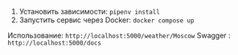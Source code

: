 1. Установить зависимости: `pipenv install`
2. Запустить сервис через Docker: `docker compose up`

Использование: `http://localhost:5000/weather/Moscow`
Swagger : `http://localhost:5000/docs`
